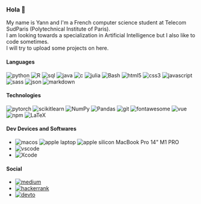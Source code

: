 ### Hola 👋

My name is Yann and I'm a French computer science student at Telecom SudParis (Polytechnical Institute of Paris).  
I am looking towards a specialization in Artificial Intelligence but I also like to code sometimes.  
I will try to upload some projects on here.  


#### Languages

![python](https://img.shields.io/badge/Python-FFD343?style=for-the-badge&logo=python&logoColor=blue)
![R](https://img.shields.io/badge/R-skyblue?style=for-the-badge&logo=r&logoColor=white)
![sql](https://img.shields.io/badge/Sql-grey?style=for-the-badge&logo=sql&logoColor=darkblue)
![java](https://img.shields.io/badge/Java-FF5733?style=for-the-badge&logo=java&logoColor=beige)
![c](https://img.shields.io/badge/C-darkgreen?style=for-the-badge&logo=C&logoColor=white)
![julia](https://img.shields.io/badge/Julia-green?style=for-the-badge&logo=julia&logoColor=C560FB)
![Bash](https://img.shields.io/badge/Bash-FF69B4?style=for-the-badge&logo=gnu-bash&logoColor=white)
![html5](https://img.shields.io/badge/HTML5-E34F26?style=for-the-badge&logo=html5&logoColor=white)
![css3](https://img.shields.io/badge/CSS3-1572B6?style=for-the-badge&logo=css3&logoColor=white)
![javascript](https://img.shields.io/badge/JavaScript-323330?style=for-the-badge&logo=javascript&logoColor=F7DF1E)
![sass](https://img.shields.io/badge/Sass-CC6699?style=for-the-badge&logo=sass&logoColor=white)
![json](https://img.shields.io/badge/json-5E5C5C?style=for-the-badge&logo=json&logoColor=white)
![markdown](https://img.shields.io/badge/Markdown-000000?style=for-the-badge&logo=markdown&logoColor=white)

#### Technologies

![pytorch](https://img.shields.io/badge/PyTorch-FFD343?style=for-the-badge&logo=pytorch&logoColor=red)
![scikitlearn](https://img.shields.io/badge/Scikit_Learn-E28743?style=for-the-badge&logo=scikit-learn&logoColor=blue)
![NumPy](https://img.shields.io/badge/Numpy-068183?style=for-the-badge&logo=numpy&logoColor=white) 
![Pandas](https://img.shields.io/badge/pandas-001795?style=for-the-badge&logo=pandas&logoColor=white)
![git](https://img.shields.io/badge/Git-F05032?style=for-the-badge&logo=git&logoColor=white)
![fontawesome](https://img.shields.io/badge/Font_Awesome-339AF0?style=for-the-badge&logo=fontawesome&logoColor=white)
![vue](https://img.shields.io/badge/Vue.js-35495E?style=for-the-badge&logo=vuedotjs&logoColor=4FC08D)
![npm](https://img.shields.io/badge/npm-CB3837?style=for-the-badge&logo=npm&logoColor=white)
![LaTeX](https://img.shields.io/badge/Latex-F789F7?style=for-the-badge&logo=latex&logoColor=white)

#### Dev Devices and Softwares

- ![macos](https://img.shields.io/badge/mac%20os-000000?style=for-the-badge&logo=apple&logoColor=white) ![apple laptop](https://img.shields.io/badge/Apple-laptop-999999?style=for-the-badge&logo=apple&logoColor=white) ![apple silicon](https://img.shields.io/badge/Apple-Apple_Silicon-FFFFFF?style=for-the-badge&logo=apple&logoColor=white) MacBook Pro 14" M1 PRO
- ![vscode](https://img.shields.io/badge/Visual_Studio_Code-0078D4?style=for-the-badge&logo=visual%20studio%20code&logoColor=white)
- ![Xcode](https://img.shields.io/badge/X_Code-0078D4?style=for-the-badge&logo=Xcode&logoColor=white)

#### Social

- [![medium](https://img.shields.io/badge/medium-white?style=for-the-badge&logo=medium&logoColor=0A0A0A)](https://medium.com/@yannmillet)
- [![hackerrank](https://img.shields.io/badge/hackerrank-white?style=for-the-badge&logo=hackerrank&logoColor=green)](https://www.hackerrank.com/milletyann)
- [![devto](https://img.shields.io/badge/dev.to-0A0A0A?style=for-the-badge&logo=devdotto&logoColor=white)](https://dev.to/yannmillet)


